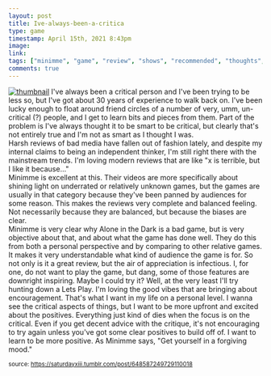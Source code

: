 ```yaml
---
layout: post
title: Ive-always-been-a-critica
type: game
timestamp: April 15th, 2021 8:43pm
image: 
link: 
tags: ["minimme", "game", "review", "shows", "recommended", "thoughts", "Youtube"]
comments: true
---
```


[![thumbnail](http://i3.ytimg.com/vi/iEvntSex-7Y/hqdefault.jpg)](https://www.youtube.com/watch?v=iEvntSex-7Y)
I've always been a critical person and I've been trying to be less so, but I've got about 30 years of experience to walk back on.  I've been lucky enough to float around friend circles of a number of very, umm, un-critical (?) people, and I get to learn bits and pieces from them.  Part of the problem is I've always thought it to be smart to be critical, but clearly that's not entirely true and I'm not as smart as I thought I was.  
Harsh reviews of bad media have fallen out of fashion lately, and despite my internal claims to being an independent thinker, I'm still right there with the mainstream trends.  I'm loving modern reviews that are like "x is terrible, but I like it because&hellip;"  
Minimme is excellent at this.  Their videos are more specifically about shining light on underrated or relatively unknown games, but the games are usually in that category because they've been panned by audiences for some reason.  This makes the reviews very complete and balanced feeling.  Not necessarily because they are balanced, but because the biases are clear.  
Minimme is very clear why Alone in the Dark is a bad game, but is very objective about that, and about what the game has done well.  They do this from both a personal perspective and by comparing to other relative games.   It makes it very understandable what kind of audience the game is for.  So not only is it a great review, but the air of appreciation is infectious.  I, for one, do not want to play the game, but dang, some of those features are downright inspiring.  Maybe I could try it?  Well, at the very least I'll try hunting down a Lets Play.
I'm loving the good vibes that are bringing about encouragement.  That's what I want in my life on a personal level.  I wanna see the critical aspects of things, but I want to be more upfront and excited about the positives.  Everything just kind of dies when the focus is on the critical.  Even if you get decent advice with the critique, it's not encouraging to try again unless you've got some clear positives to build off of.  I want to learn to be more positive.
As Minimme says, "Get yourself in a forgiving mood."
  
<small>source: https://saturdayxiii.tumblr.com/post/648587249729110018</small>